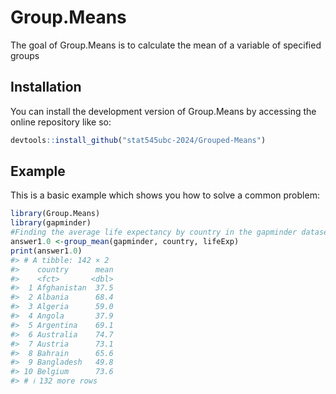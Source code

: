 
<!-- README.md is generated from README.Rmd. Please edit that file -->

# Group.Means

<!-- badges: start -->
<!-- badges: end -->

The goal of Group.Means is to calculate the mean of a variable of
specified groups

## Installation

You can install the development version of Group.Means by accessing the
online repository like so:

``` r
devtools::install_github("stat545ubc-2024/Grouped-Means")
```

## Example

This is a basic example which shows you how to solve a common problem:

``` r
library(Group.Means)
library(gapminder)
#Finding the average life expectancy by country in the gapminder dataset
answer1.0 <-group_mean(gapminder, country, lifeExp)
print(answer1.0)
#> # A tibble: 142 × 2
#>    country      mean
#>    <fct>       <dbl>
#>  1 Afghanistan  37.5
#>  2 Albania      68.4
#>  3 Algeria      59.0
#>  4 Angola       37.9
#>  5 Argentina    69.1
#>  6 Australia    74.7
#>  7 Austria      73.1
#>  8 Bahrain      65.6
#>  9 Bangladesh   49.8
#> 10 Belgium      73.6
#> # ℹ 132 more rows
```
